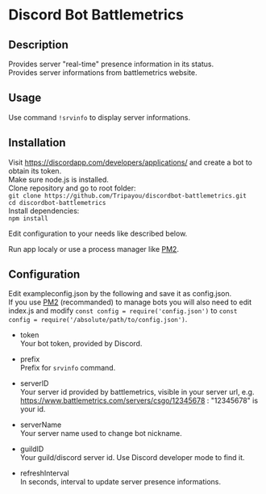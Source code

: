 # Discord Bot Battlemetrics

## Description

Provides server "real-time" presence information in its status.</br>
Provides server informations from battlemetrics website.

## Usage

Use command `!srvinfo` to display server informations.

## Installation

Visit https://discordapp.com/developers/applications/ and create a bot to obtain its token.</br>
Make sure node.js is installed.</br>
Clone repository and go to root folder:</br>
`git clone https://github.com/Tripayou/discordbot-battlemetrics.git`</br>
`cd discordbot-battlemetrics`</br>
Install dependencies:</br>
`npm install`

Edit configuration to your needs like described below.

Run app localy or use a process manager like [PM2](https://pm2.keymetrics.io/).

## Configuration

Edit exampleconfig.json by the following and save it as config.json.</br>
If you use [PM2](https://pm2.keymetrics.io/) (recommanded) to manage bots you will also need to edit index.js and modify `const config = require('config.json')` to `const config = require('/absolute/path/to/config.json')`.

- token</br>
Your bot token, provided by Discord.

- prefix</br>
Prefix for `srvinfo` command.

- serverID</br>
Your server id provided by battlemetrics, visible in your server url, e.g. https://www.battlemetrics.com/servers/csgo/12345678 : "12345678" is your id.

- serverName</br>
Your server name used to change bot nickname.

- guildID</br>
Your guild/discord server id. Use Discord developer mode to find it.

- refreshInterval</br>
In seconds, interval to update server presence informations.
